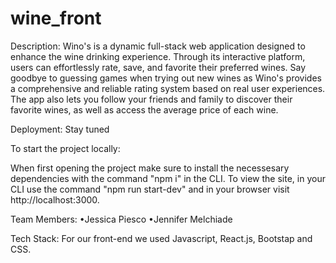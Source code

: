 # wine_front
Description:
Wino's is a dynamic full-stack web application designed to enhance the wine drinking experience. Through its interactive platform, users can effortlessly rate, save, and favorite their preferred wines. Say goodbye to guessing games when trying out new wines as Wino's provides a comprehensive and reliable rating system based on real user experiences. The app also lets you follow your friends and family to discover their favorite wines, as well as access the average price of each wine.

Deployment: Stay tuned

To start the project locally:

When first opening the project make sure to install the necessesary dependencies with the command "npm i" in the CLI. To view the site, in your CLI use the command "npm run start-dev" and in your browser visit http://localhost:3000.

Team Members:
•Jessica Piesco
•Jennifer Melchiade

Tech Stack:
For our front-end we used Javascript, React.js, Bootstap and CSS.
